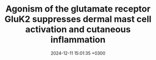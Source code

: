 ---
title: Agonism of the glutamate receptor GluK2 suppresses dermal mast cell activation and cutaneous inflammation
description: Zhang YR, <u><strong>Keshari S</strong></u>, Kurihara K, Liu J, McKendrick LM, Chen CS, Yang Y, Falo LD Jr, <u><strong>Das J</strong></u>, Sumpter TL, Kaplan DH
date: 2024-12-11 15:01:35 +0300
image: '/images/Agonism-of-the-glutamate.jpg'
tags: [Machine_Learning]
href : 'https://www.science.org/doi/full/10.1126/scitranslmed.adq9133'
published: Science Translational Medicine 2024
year : 2024
featured:
---